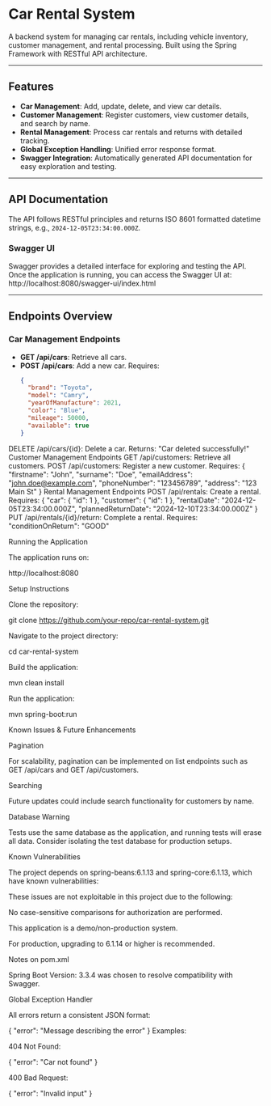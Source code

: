 # Car Rental System

A backend system for managing car rentals, including vehicle inventory, customer management, and rental processing. Built using the Spring Framework with RESTful API architecture.

---

## Features

- **Car Management**: Add, update, delete, and view car details.
- **Customer Management**: Register customers, view customer details, and search by name.
- **Rental Management**: Process car rentals and returns with detailed tracking.
- **Global Exception Handling**: Unified error response format.
- **Swagger Integration**: Automatically generated API documentation for easy exploration and testing.

---

## API Documentation

The API follows RESTful principles and returns ISO 8601 formatted datetime strings, e.g., `2024-12-05T23:34:00.000Z`.

### Swagger UI
Swagger provides a detailed interface for exploring and testing the API. Once the application is running, you can access the Swagger UI at:
http://localhost:8080/swagger-ui/index.html



---

## Endpoints Overview

### Car Management Endpoints

- **GET /api/cars**: Retrieve all cars.
- **POST /api/cars**: Add a new car. Requires:
  ```json
  {
    "brand": "Toyota",
    "model": "Camry",
    "yearOfManufacture": 2021,
    "color": "Blue",
    "mileage": 50000,
    "available": true
  }
DELETE /api/cars/{id}: Delete a car. Returns:
"Car deleted successfully!"
Customer Management Endpoints
GET /api/customers: Retrieve all customers.
POST /api/customers: Register a new customer. Requires:
{
  "firstname": "John",
  "surname": "Doe",
  "emailAddress": "john.doe@example.com",
  "phoneNumber": "123456789",
  "address": "123 Main St"
}
Rental Management Endpoints
POST /api/rentals: Create a rental. Requires:
{
  "car": { "id": 1 },
  "customer": { "id": 1 },
  "rentalDate": "2024-12-05T23:34:00.000Z",
  "plannedReturnDate": "2024-12-10T23:34:00.000Z"
}
PUT /api/rentals/{id}/return: Complete a rental. Requires:
"conditionOnReturn": "GOOD"

Running the Application

The application runs on:

http://localhost:8080


Setup Instructions

Clone the repository:

git clone https://github.com/your-repo/car-rental-system.git

Navigate to the project directory:

cd car-rental-system

Build the application:

mvn clean install

Run the application:

mvn spring-boot:run

Known Issues & Future Enhancements

Pagination

For scalability, pagination can be implemented on list endpoints such as GET /api/cars and GET /api/customers.

Searching

Future updates could include search functionality for customers by name.

Database Warning

Tests use the same database as the application, and running tests will erase all data. Consider isolating the test database for production setups.

Known Vulnerabilities

The project depends on spring-beans:6.1.13 and spring-core:6.1.13, which have known vulnerabilities:

These issues are not exploitable in this project due to the following:

No case-sensitive comparisons for authorization are performed.

This application is a demo/non-production system.

For production, upgrading to 6.1.14 or higher is recommended.

Notes on pom.xml

Spring Boot Version: 3.3.4 was chosen to resolve compatibility with Swagger.

Global Exception Handler

All errors return a consistent JSON format:

{
  "error": "Message describing the error"
}
Examples:

404 Not Found:

{
  "error": "Car not found"
}

400 Bad Request:

{
  "error": "Invalid input"
}
